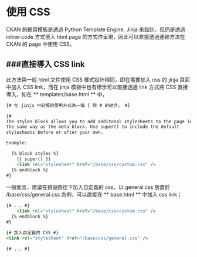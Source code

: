 # 使用 CSS



CKAN 的網頁模板是透過 Python Template Engine, Jinja 來設計，但仍是透過 inline-code 方式嵌入 html page 的方式作呈現，因此可以直接透過連結方法在 CKAN 的 page 中使用 CSS。

###直接導入 CSS link
---

此方法與一般 html 文件使用 CSS 樣式設計相同，即在需要加入 css 的 jinja 頁面中加入 CSS link，而在 jinja 模板中也有標示可以直接透過 link 方式將 CSS 直接導入，如在 ** templates/base.html ** 中，

```Html
{# 在 jinja 中註解的使用方式為一個 { 與 # 的結合。 #}

{#
The styles block allows you to add additonal stylesheets to the page in
the same way as the meta block. Use super() to include the default
stylesheets before or after your own.

Example:

  {% block styles %}
    {{ super() }}
    <link rel="stylesheet" href="/base/css/custom.css" />
  {% endblock %}
#}
```

一般而言，建議在預設路徑下加入自定義的 css，以 general.css 放置於 /base/css/general.css 為例，可以直接在 ** base.html ** 中加入 css link；

```Html
{# ... #}
    <link rel="stylesheet" href="/base/css/custom.css" />
  {% endblock %}
#}

{# 加入自定義的 CSS #}
<link rel="stylesheet" href="/base/css/general.css" />

{# ... #}
```
